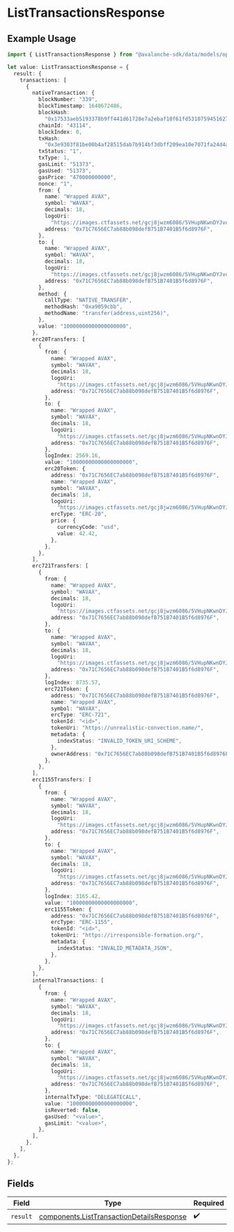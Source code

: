 # ListTransactionsResponse

## Example Usage

```typescript
import { ListTransactionsResponse } from "@avalanche-sdk/data/models/operations";

let value: ListTransactionsResponse = {
  result: {
    transactions: [
      {
        nativeTransaction: {
          blockNumber: "339",
          blockTimestamp: 1648672486,
          blockHash:
            "0x17533aeb5193378b9ff441d61728e7a2ebaf10f61fd5310759451627dfca2e7c",
          chainId: "43114",
          blockIndex: 0,
          txHash:
            "0x3e9303f81be00b4af28515dab7b914bf3dbff209ea10e7071fa24d4af0a112d4",
          txStatus: "1",
          txType: 1,
          gasLimit: "51373",
          gasUsed: "51373",
          gasPrice: "470000000000",
          nonce: "1",
          from: {
            name: "Wrapped AVAX",
            symbol: "WAVAX",
            decimals: 18,
            logoUri:
              "https://images.ctfassets.net/gcj8jwzm6086/5VHupNKwnDYJvqMENeV7iJ/fdd6326b7a82c8388e4ee9d4be7062d4/avalanche-avax-logo.svg",
            address: "0x71C7656EC7ab88b098defB751B7401B5f6d8976F",
          },
          to: {
            name: "Wrapped AVAX",
            symbol: "WAVAX",
            decimals: 18,
            logoUri:
              "https://images.ctfassets.net/gcj8jwzm6086/5VHupNKwnDYJvqMENeV7iJ/fdd6326b7a82c8388e4ee9d4be7062d4/avalanche-avax-logo.svg",
            address: "0x71C7656EC7ab88b098defB751B7401B5f6d8976F",
          },
          method: {
            callType: "NATIVE_TRANSFER",
            methodHash: "0xa9059cbb",
            methodName: "transfer(address,uint256)",
          },
          value: "10000000000000000000",
        },
        erc20Transfers: [
          {
            from: {
              name: "Wrapped AVAX",
              symbol: "WAVAX",
              decimals: 18,
              logoUri:
                "https://images.ctfassets.net/gcj8jwzm6086/5VHupNKwnDYJvqMENeV7iJ/fdd6326b7a82c8388e4ee9d4be7062d4/avalanche-avax-logo.svg",
              address: "0x71C7656EC7ab88b098defB751B7401B5f6d8976F",
            },
            to: {
              name: "Wrapped AVAX",
              symbol: "WAVAX",
              decimals: 18,
              logoUri:
                "https://images.ctfassets.net/gcj8jwzm6086/5VHupNKwnDYJvqMENeV7iJ/fdd6326b7a82c8388e4ee9d4be7062d4/avalanche-avax-logo.svg",
              address: "0x71C7656EC7ab88b098defB751B7401B5f6d8976F",
            },
            logIndex: 2569.16,
            value: "10000000000000000000",
            erc20Token: {
              address: "0x71C7656EC7ab88b098defB751B7401B5f6d8976F",
              name: "Wrapped AVAX",
              symbol: "WAVAX",
              decimals: 18,
              logoUri:
                "https://images.ctfassets.net/gcj8jwzm6086/5VHupNKwnDYJvqMENeV7iJ/fdd6326b7a82c8388e4ee9d4be7062d4/avalanche-avax-logo.svg",
              ercType: "ERC-20",
              price: {
                currencyCode: "usd",
                value: 42.42,
              },
            },
          },
        ],
        erc721Transfers: [
          {
            from: {
              name: "Wrapped AVAX",
              symbol: "WAVAX",
              decimals: 18,
              logoUri:
                "https://images.ctfassets.net/gcj8jwzm6086/5VHupNKwnDYJvqMENeV7iJ/fdd6326b7a82c8388e4ee9d4be7062d4/avalanche-avax-logo.svg",
              address: "0x71C7656EC7ab88b098defB751B7401B5f6d8976F",
            },
            to: {
              name: "Wrapped AVAX",
              symbol: "WAVAX",
              decimals: 18,
              logoUri:
                "https://images.ctfassets.net/gcj8jwzm6086/5VHupNKwnDYJvqMENeV7iJ/fdd6326b7a82c8388e4ee9d4be7062d4/avalanche-avax-logo.svg",
              address: "0x71C7656EC7ab88b098defB751B7401B5f6d8976F",
            },
            logIndex: 8735.57,
            erc721Token: {
              address: "0x71C7656EC7ab88b098defB751B7401B5f6d8976F",
              name: "Wrapped AVAX",
              symbol: "WAVAX",
              ercType: "ERC-721",
              tokenId: "<id>",
              tokenUri: "https://unrealistic-convection.name/",
              metadata: {
                indexStatus: "INVALID_TOKEN_URI_SCHEME",
              },
              ownerAddress: "0x71C7656EC7ab88b098defB751B7401B5f6d8976F",
            },
          },
        ],
        erc1155Transfers: [
          {
            from: {
              name: "Wrapped AVAX",
              symbol: "WAVAX",
              decimals: 18,
              logoUri:
                "https://images.ctfassets.net/gcj8jwzm6086/5VHupNKwnDYJvqMENeV7iJ/fdd6326b7a82c8388e4ee9d4be7062d4/avalanche-avax-logo.svg",
              address: "0x71C7656EC7ab88b098defB751B7401B5f6d8976F",
            },
            to: {
              name: "Wrapped AVAX",
              symbol: "WAVAX",
              decimals: 18,
              logoUri:
                "https://images.ctfassets.net/gcj8jwzm6086/5VHupNKwnDYJvqMENeV7iJ/fdd6326b7a82c8388e4ee9d4be7062d4/avalanche-avax-logo.svg",
              address: "0x71C7656EC7ab88b098defB751B7401B5f6d8976F",
            },
            logIndex: 3165.42,
            value: "10000000000000000000",
            erc1155Token: {
              address: "0x71C7656EC7ab88b098defB751B7401B5f6d8976F",
              ercType: "ERC-1155",
              tokenId: "<id>",
              tokenUri: "https://irresponsible-formation.org/",
              metadata: {
                indexStatus: "INVALID_METADATA_JSON",
              },
            },
          },
        ],
        internalTransactions: [
          {
            from: {
              name: "Wrapped AVAX",
              symbol: "WAVAX",
              decimals: 18,
              logoUri:
                "https://images.ctfassets.net/gcj8jwzm6086/5VHupNKwnDYJvqMENeV7iJ/fdd6326b7a82c8388e4ee9d4be7062d4/avalanche-avax-logo.svg",
              address: "0x71C7656EC7ab88b098defB751B7401B5f6d8976F",
            },
            to: {
              name: "Wrapped AVAX",
              symbol: "WAVAX",
              decimals: 18,
              logoUri:
                "https://images.ctfassets.net/gcj8jwzm6086/5VHupNKwnDYJvqMENeV7iJ/fdd6326b7a82c8388e4ee9d4be7062d4/avalanche-avax-logo.svg",
              address: "0x71C7656EC7ab88b098defB751B7401B5f6d8976F",
            },
            internalTxType: "DELEGATECALL",
            value: "10000000000000000000",
            isReverted: false,
            gasUsed: "<value>",
            gasLimit: "<value>",
          },
        ],
      },
    ],
  },
};
```

## Fields

| Field                                                                                                  | Type                                                                                                   | Required                                                                                               | Description                                                                                            |
| ------------------------------------------------------------------------------------------------------ | ------------------------------------------------------------------------------------------------------ | ------------------------------------------------------------------------------------------------------ | ------------------------------------------------------------------------------------------------------ |
| `result`                                                                                               | [components.ListTransactionDetailsResponse](../../models/components/listtransactiondetailsresponse.md) | :heavy_check_mark:                                                                                     | N/A                                                                                                    |